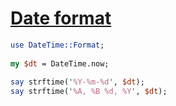 [1]: http://rosettacode.org/wiki/Date_format

# [Date format][1]

```perl
use DateTime::Format;
 
my $dt = DateTime.now;
 
say strftime('%Y-%m-%d', $dt);
say strftime('%A, %B %d, %Y', $dt);
```